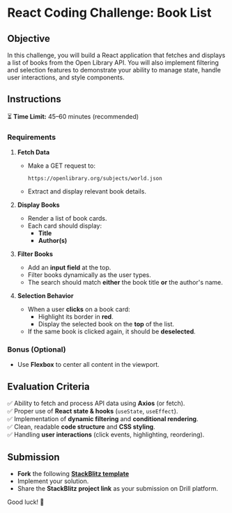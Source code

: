 # React Coding Challenge: Book List

## Objective

In this challenge, you will build a React application that fetches and displays a list of books from the Open Library API. You will also implement filtering and selection features to demonstrate your ability to manage state, handle user interactions, and style components.

## Instructions

⏳ **Time Limit:** 45–60 minutes (recommended)

### **Requirements**

1. **Fetch Data**

   - Make a GET request to:
     ```
     https://openlibrary.org/subjects/world.json
     ```
   - Extract and display relevant book details.

2. **Display Books**

   - Render a list of book cards.
   - Each card should display:
     - **Title**
     - **Author(s)**

3. **Filter Books**

   - Add an **input field** at the top.
   - Filter books dynamically as the user types.
   - The search should match **either** the book title **or** the author's name.

4. **Selection Behavior**
   - When a user **clicks** on a book card:
     - Highlight its border in **red**.
     - Display the selected book on the **top** of the list.
   - If the same book is clicked again, it should be **deselected**.

### **Bonus (Optional)**

- Use **Flexbox** to center all content in the viewport.

## Evaluation Criteria

✅ Ability to fetch and process API data using **Axios** (or fetch).  
✅ Proper use of **React state & hooks** (`useState`, `useEffect`).  
✅ Implementation of **dynamic filtering** and **conditional rendering**.  
✅ Clean, readable **code structure** and **CSS styling**.  
✅ Handling **user interactions** (click events, highlighting, reordering).

## Submission

- **Fork** the following **[StackBlitz template](https://stackblitz.com/edit/vitejs-vite-rjbxxwzt?file=README.md)**
- Implement your solution.
- Share the **StackBlitz project link** as your submission on Drill platform.

Good luck! 🚀
